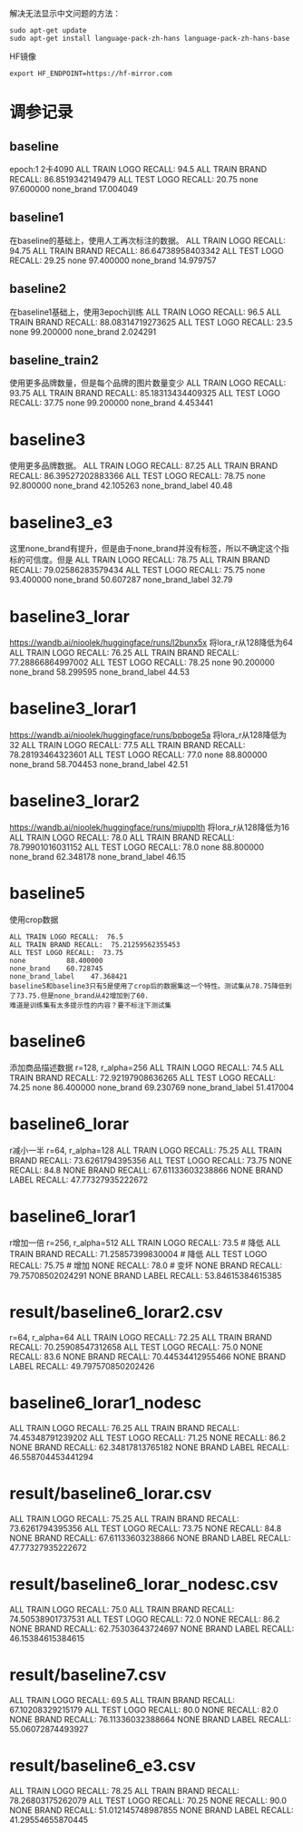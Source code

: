 解决无法显示中文问题的方法：

```shell
sudo apt-get update  
sudo apt-get install language-pack-zh-hans language-pack-zh-hans-base
```
HF镜像
```shell
export HF_ENDPOINT=https://hf-mirror.com
```



# 调参记录

## baseline
epoch:1 2卡4090
ALL TRAIN LOGO RECALL:  94.5
ALL TRAIN BRAND RECALL:  86.8519342149479
ALL TEST LOGO RECALL:  20.75
none          97.600000
none_brand    17.004049


## baseline1
在baseline的基础上，使用人工再次标注的数据。
ALL TRAIN LOGO RECALL:  94.75
ALL TRAIN BRAND RECALL:  86.64738958403342
ALL TEST LOGO RECALL:  29.25
none          97.400000
none_brand    14.979757

## baseline2
在baseline1基础上，使用3epoch训练
ALL TRAIN LOGO RECALL:  96.5
ALL TRAIN BRAND RECALL:  88.08314719273625
ALL TEST LOGO RECALL:  23.5
none          99.200000
none_brand     2.024291

## baseline_train2
使用更多品牌数量，但是每个品牌的图片数量变少
ALL TRAIN LOGO RECALL:  93.75
ALL TRAIN BRAND RECALL:  85.18313434409325
ALL TEST LOGO RECALL:  37.75
none          99.200000
none_brand     4.453441


# baseline3
使用更多品牌数据。
ALL TRAIN LOGO RECALL:  87.25
ALL TRAIN BRAND RECALL:  86.39527202883366
ALL TEST LOGO RECALL:  78.75
none          92.800000
none_brand    42.105263
none_brand_label    40.48

# baseline3_e3
这里none_brand有提升，但是由于none_brand并没有标签，所以不确定这个指标的可信度。但是
ALL TRAIN LOGO RECALL:  78.75
ALL TRAIN BRAND RECALL:  79.02586283579434
ALL TEST LOGO RECALL:  75.75
none          93.400000
none_brand    50.607287
none_brand_label    32.79



# baseline3_lorar
https://wandb.ai/nioolek/huggingface/runs/l2bunx5x
将lora_r从128降低为64
ALL TRAIN LOGO RECALL:  76.25
ALL TRAIN BRAND RECALL:  77.28866864997002
ALL TEST LOGO RECALL:  78.25
none          90.200000
none_brand    58.299595
none_brand_label    44.53


# baseline3_lorar1
https://wandb.ai/nioolek/huggingface/runs/bpboge5a
将lora_r从128降低为32
ALL TRAIN LOGO RECALL:  77.5
ALL TRAIN BRAND RECALL:  78.28193464323601
ALL TEST LOGO RECALL:  77.0
none          88.800000
none_brand    58.704453
none_brand_label    42.51

# baseline3_lorar2
https://wandb.ai/nioolek/huggingface/runs/mjupplth
将lora_r从128降低为16
ALL TRAIN LOGO RECALL:  78.0
ALL TRAIN BRAND RECALL:  78.79901016031152
ALL TEST LOGO RECALL:  78.0
none          88.800000
none_brand    62.348178
none_brand_label    46.15


# baseline5
使用crop数据
```
ALL TRAIN LOGO RECALL:  76.5
ALL TRAIN BRAND RECALL:  75.21259562355453
ALL TEST LOGO RECALL:  73.75
none          88.400000
none_brand    60.728745
none_brand_label    47.368421
baseline5和baseline3只有5是使用了crop后的数据集这一个特性。测试集从78.75降低到了73.75.但是none_brand从42增加到了60.
难道是训练集有太多提示性的内容？要不标注下测试集
```

# baseline6
添加商品描述数据 r=128, r_alpha=256
ALL TRAIN LOGO RECALL:  74.5
ALL TRAIN BRAND RECALL:  72.92197908636265
ALL TEST LOGO RECALL:  74.25
none          86.400000
none_brand    69.230769
none_brand_label    51.417004

# baseline6_lorar
r减小一半 r=64, r_alpha=128
ALL TRAIN LOGO RECALL:  75.25
ALL TRAIN BRAND RECALL:  73.6261794395356
ALL TEST LOGO RECALL:  73.75
NONE RECALL:  84.8
NONE BRAND RECALL:  67.61133603238866
NONE BRAND LABEL RECALL:  47.77327935222672

# baseline6_lorar1
r增加一倍 r=256, r_alpha=512
ALL TRAIN LOGO RECALL:  73.5     # 降低
ALL TRAIN BRAND RECALL:  71.25857399830004 # 降低
ALL TEST LOGO RECALL:  75.75 # 增加
NONE RECALL:  78.0  # 变坏
NONE BRAND RECALL:  79.75708502024291
NONE BRAND LABEL RECALL:  53.84615384615385

# result/baseline6_lorar2.csv
r=64, r_alpha=64
ALL TRAIN LOGO RECALL:  72.25
ALL TRAIN BRAND RECALL:  70.25908547312658
ALL TEST LOGO RECALL:  75.0
NONE RECALL:  83.6
NONE BRAND RECALL:  70.44534412955466
NONE BRAND LABEL RECALL:  49.797570850202426

# baseline6_lorar1_nodesc
ALL TRAIN LOGO RECALL:  76.25
ALL TRAIN BRAND RECALL:  74.45348791239202
ALL TEST LOGO RECALL:  71.25
NONE RECALL:  86.2
NONE BRAND RECALL:  62.34817813765182
NONE BRAND LABEL RECALL:  46.558704453441294



# result/baseline6_lorar.csv
ALL TRAIN LOGO RECALL:  75.25
ALL TRAIN BRAND RECALL:  73.6261794395356
ALL TEST LOGO RECALL:  73.75
NONE RECALL:  84.8
NONE BRAND RECALL:  67.61133603238866
NONE BRAND LABEL RECALL:  47.77327935222672

# result/baseline6_lorar_nodesc.csv
ALL TRAIN LOGO RECALL:  75.0
ALL TRAIN BRAND RECALL:  74.50538901737531
ALL TEST LOGO RECALL:  72.0
NONE RECALL:  86.2
NONE BRAND RECALL:  62.75303643724697
NONE BRAND LABEL RECALL:  46.15384615384615

# result/baseline7.csv
ALL TRAIN LOGO RECALL:  69.5
ALL TRAIN BRAND RECALL:  67.10208329215179
ALL TEST LOGO RECALL:  80.0
NONE RECALL:  82.0
NONE BRAND RECALL:  76.11336032388664
NONE BRAND LABEL RECALL:  55.06072874493927

# result/baseline6_e3.csv
ALL TRAIN LOGO RECALL:  78.25
ALL TRAIN BRAND RECALL:  78.26803175262079
ALL TEST LOGO RECALL:  70.25
NONE RECALL:  90.0
NONE BRAND RECALL:  51.012145748987855
NONE BRAND LABEL RECALL:  41.29554655870445

